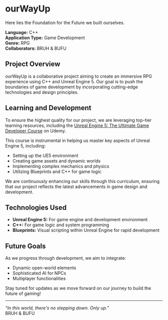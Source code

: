 # ourWayUp
Here lies the Foundation for the Future we built ourselves.

**Language:** C++  
**Application Type:** Game Development  
**Genre:** RPG  
**Collaborators:** BRUH & BUFU  

## Project Overview
ourWayUp is a collaborative project aiming to create an immersive RPG experience using C++ and Unreal Engine 5. Our goal is to push the boundaries of game development by incorporating cutting-edge technologies and design principles.

## Learning and Development
To ensure the highest quality for our project, we are leveraging top-tier learning resources, including the [Unreal Engine 5: The Ultimate Game Developer Course](https://www.udemy.com/course/unreal-engine-5-the-ultimate-game-developer-course/learn/lecture/32523128?start=405#overview) on Udemy.

This course is instrumental in helping us master key aspects of Unreal Engine 5, including:
- Setting up the UE5 environment
- Creating game assets and dynamic worlds
- Implementing complex mechanics and physics
- Utilizing Blueprints and C++ for game logic

We are continuously enhancing our skills through this curriculum, ensuring that our project reflects the latest advancements in game design and development.

## Technologies Used
- **Unreal Engine 5:** For game engine and development environment
- **C++:** For game logic and system programming
- **Blueprints:** Visual scripting within Unreal Engine for rapid development

## Future Goals
As we progress through development, we aim to integrate:
- Dynamic open-world elements
- Sophisticated AI for NPCs
- Multiplayer functionalities

Stay tuned for updates as we move forward on our journey to build the future of gaming!

---
*“In this world, there's no stepping down. Only up.”*  
BRUH & BUFU
